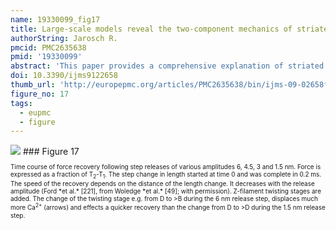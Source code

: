 ```yaml
---
name: 19330099_fig17
title: Large-scale models reveal the two-component mechanics of striated muscle.
authorString: Jarosch R.
pmcid: PMC2635638
pmid: '19330099'
abstract: 'This paper provides a comprehensive explanation of striated muscle mechanics and contraction on the basis of filament rotations. Helical proteins, particularly the coiled-coils of tropomyosin, myosin and alpha-actinin, shorten their H-bonds cooperatively and produce torque and filament rotations when the Coulombic net-charge repulsion of their highly charged side-chains is diminished by interaction with ions. The classical "two-component model" of active muscle differentiated a "contractile component" which stretches the "series elastic component" during force production. The contractile components are the helically shaped thin filaments of muscle that shorten the sarcomeres by clockwise drilling into the myosin cross-bridges with torque decrease (= force-deficit). Muscle stretch means drawing out the thin filament helices off the cross-bridges under passive counterclockwise rotation with torque increase (= stretch activation). Since each thin filament is anchored by four elastic alpha-actinin Z-filaments (provided with force-regulating sites for Ca(2+) binding), the thin filament rotations change the torsional twist of the four Z-filaments as the "series elastic components". Large scale models simulate the changes of structure and force in the Z-band by the different Z-filament twisting stages A, B, C, D, E, F and G. Stage D corresponds to the isometric state. The basic phenomena of muscle physiology, i. e. latency relaxation, Fenn-effect, the force-velocity relation, the length-tension relation, unexplained energy, shortening heat, the Huxley-Simmons phases, etc. are explained and interpreted with the help of the model experiments.'
doi: 10.3390/ijms9122658
thumb_url: 'http://europepmc.org/articles/PMC2635638/bin/ijms-09-02658f17.gif'
figure_no: 17
tags:
  - eupmc
  - figure
---
```

<img src='http://europepmc.org/articles/PMC2635638/bin/ijms-09-02658f17.jpg' style='max-height: 300px'>
### Figure 17
<p style='font-size: 10px;'>Time course of force recovery following step releases of various amplitudes 6, 4.5, 3 and 1.5 nm. Force is expressed as a fraction of T<sub>2</sub>-T<sub>1</sub>. The step change in length started at time 0 and was complete in 0.2 ms. The speed of the recovery depends on the distance of the length change. It decreases with the release amplitude (Ford *et al.* [<xref ref-type="bibr" rid="b221-ijms-09-02658">221</xref>], from Woledge *et al.* [<xref ref-type="bibr" rid="b49-ijms-09-02658">49</xref>]; with permission). Z-filament twisting stages are added. The change of the twisting stage e.g. from D to &gt;B during the 6 nm release step, displaces much more Ca<sup>2+</sup> (arrows) and effects a quicker recovery than the change from D to &gt;D during the 1.5 nm release step.</p>